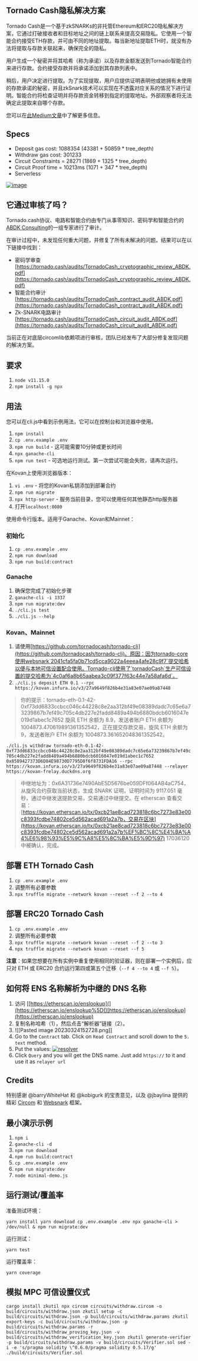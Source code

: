 ## Tornado Cash隐私解决方案
Tornado Cash是一个基于zkSNARKs的非托管Ethereum和ERC20隐私解决方案，它通过打破接收者和目标地址之间的链上联系来提高交易隐私。它使用一个智能合约接受ETH存款，并可由不同的地址提取。每当新地址提取ETH时，就没有办法将提取与存款关联起来，确保完全的隐私。

用户生成一个秘密并将其哈希（称为承诺）以及存款金额发送到Tornado智能合约来进行存款。合约接受存款并将承诺添加到其存款列表中。

稍后，用户决定进行提取。为了实现提取，用户应提供证明表明他或她拥有未使用的存款承诺的秘密，并且zkSnark技术可以实现在不透露对应关系的情况下进行证明。智能合约将检查证明并将存款资金转移到指定的提取地址。外部观察者将无法确定此提取来自哪个存款。

您可以在[此Medium文章](https://medium.com/@tornado.cash/introducing-private-transactions-on-ethereum-now-42ee915babe0)中了解更多信息。

## Specs
-   Deposit gas cost: 1088354 (43381 + 50859 * tree_depth)
-   Withdraw gas cost: 301233
-   Circuit Constraints = 28271 (1869 + 1325 * tree_depth)
-   Circuit Proof time = 10213ms (1071 + 347 * tree_depth)
-   Serverless

[![image](https://github.com/Guyungy/tornado-core/raw/master/docs/diagram.png)](https://github.com/Guyungy/tornado-core/blob/master/docs/diagram.png)

## 它通过审核了吗？

Tornado.cash协议、电路和智能合约由专门从事零知识、密码学和智能合约的[ABDK Consulting](https://www.abdk.consulting/)的一组专家进行了审计。

在审计过程中，未发现任何重大问题，并修复了所有未解决的问题。结果可以在以下链接中找到：

-   密码学审查 [https://tornado.cash/audits/TornadoCash_cryptographic_review_ABDK.pdf](https://tornado.cash/audits/TornadoCash_cryptographic_review_ABDK.pdf)
-   智能合约审计 [https://tornado.cash/audits/TornadoCash_contract_audit_ABDK.pdf](https://tornado.cash/audits/TornadoCash_contract_audit_ABDK.pdf)
-   Zk-SNARK电路审计 [https://tornado.cash/audits/TornadoCash_circuit_audit_ABDK.pdf](https://tornado.cash/audits/TornadoCash_circuit_audit_ABDK.pdf)

当前正在对底层circomlib依赖项进行审核，团队已经发布了大部分修复发现问题的解决方案。

## 要求

1.  `node v11.15.0`
2.  `npm install -g npx`

## 用法

您可以在cli.js中看到示例用法，它可以在控制台和浏览器中使用。

1.  `npm install`
2.  `cp .env.example .env`
3.  `npm run build` - 这可能需要10分钟或更长时间
4.  `npx ganache-cli`
5.  `npm run test` - 可选地运行测试。第一次尝试可能会失败，请再次运行。

在Kovan上使用浏览器版本：

1.  `vi .env` - 将您的Kovan私钥添加到部署合约
2.  `npm run migrate`
3.  `npx http-server` - 服务当前目录，您可以使用任何其他静态http服务器
4.  打开`localhost:8080`

使用命令行版本。适用于Ganache、Kovan和Mainnet：

### 初始化

1.  `cp .env.example .env`
2.  `npm run download`
3.  `npm run build:contract`

### Ganache

1.  确保您完成了初始化步骤
2.  `ganache-cli -i 1337`
3.  `npm run migrate:dev`
4.  `./cli.js test`
5.  `./cli.js --help`

### Kovan、Mainnet

1.  请使用[https://github.com/tornadocash/tornado-cli](https://github.com/tornadocash/tornado-cli)。原因：因为tornado-core使用websnark`2041cfa5fa0b71cd5cca9022a4eeea4afe28c9f7`提交哈希以便与本地可信设置配合使用。Tornado-cli使用了`tornadoCash`生产可信设置的提交哈希为`4c0af6a8b65aabea3c09f377f63c44e7a58afa6d`。
2. `./cli.js deposit ETH 0.1 --rpc https://kovan.infura.io/v3/27a9649f826b4e31a83e07ae09a87448`

> 你的提示：tornado-eth-0.1-42-0xf73dd6833ccbcc046c44228c8e2aa312bf49e08389dadc7c65e6a73239867b7ef49c705c4db227e2fadd8489a494b6880bdcb6016047e019d1abec1c7652 旋风 ETH 余额为 8.9，发送者账户 ETH 余额为 1004873.470619891361352542，正在提交存款交易，旋风 ETH 余额为 9，发送者账户 ETH 余额为 1004873.361652048361352542。

`./cli.js withdraw tornado-eth-0.1-42-0xf73dd6833ccbcc046c44228c8e2aa312bf49e08389dadc7c65e6a73239867b7ef49c705c4db227e2fadd8489a494b6880bdcb6016047e019d1abec1c7652 0x8589427373D6D84E98730D7795D8f6f8731FDA16 --rpc https://kovan.infura.io/v3/27a9649f826b4e31a83e07ae09a87448 --relayer https://kovan-frelay.duckdns.org`

> 中继地址为：0x6A31736e7490AbE5D5676be059DFf064AB4aC754，从旋风合约获取当前状态，生成 SNARK 证明，证明时间为 9117.051 毫秒，通过中继发送提款交易，交易通过中继提交。在 etherscan 查看交易：[https://kovan.etherscan.io/tx/0xcb21ae8cad723818c6bc7273e83e00c8393fcdbe74802ce5d562acad691a2a7b，交易在区块](https://kovan.etherscan.io/tx/0xcb21ae8cad723818c6bc7273e83e00c8393fcdbe74802ce5d562acad691a2a7b%EF%BC%8C%E4%BA%A4%E6%98%93%E5%9C%A8%E5%8C%BA%E5%9D%97) 17036120 中被确认，完成。

## 部署 ETH Tornado Cash

1.  `cp .env.example .env`
2.  调整所有必要参数
3.  `npx truffle migrate --network kovan --reset --f 2 --to 4`

## 部署 ERC20 Tornado Cash

1.  `cp .env.example .env`
2.  调整所有必要参数
3.  `npx truffle migrate --network kovan --reset --f 2 --to 3`
4.  `npx truffle migrate --network kovan --reset --f 5`

**注意**：如果您想要在所有实例中重复使用相同的验证器，则在部署一个实例后，应只对 ETH 或 ERC20 合约运行第四或第五个迁移（`--f 4 --to 4` 或 `--f 5`）。

## 如何将 ENS 名称解析为中继的 DNS 名称

1.  访问 [[https://etherscan.io/enslookup](](https://etherscan.io/enslookup%5D()[https://etherscan.io/enslookup](https://etherscan.io/enslookup)
2. 复制名称哈希（1），然后点击“解析器”链接（2）。
3. ![[Pasted image 20230324152728.png]]
4. Go to the `Contract` tab. Click on `Read Contract` and scroll down to the `5. text` method.
5.  Put the values: [![resolver](https://github.com/Guyungy/tornado-core/raw/master/docs/resolver.png)](https://github.com/Guyungy/tornado-core/blob/master/docs/resolver.png)
6.  Click `Query` and you will get the DNS name. Just add `https://` to it and use it as `relayer url`
## Credits

特别感谢 @barryWhiteHat 和 @kobigurk 的宝贵意见，以及 @jbaylina 提供的精彩 [Circom](https://github.com/iden3/circom) 和 [Websnark](https://github.com/iden3/websnark) 框架。

## 最小演示示例

1.  `npm i`
2.  `ganache-cli -d`
3.  `npm run download`
4.  `npm run build:contract`
5.  `cp .env.example .env`
6.  `npm run migrate:dev`
7.  `node minimal-demo.js`

## 运行测试/覆盖率

准备测试环境：

`yarn install yarn download cp .env.example .env npx ganache-cli > /dev/null & npm run migrate:dev`

运行测试：

`yarn test`

运行覆盖率：

`yarn coverage`

## 模拟 MPC 可信设置仪式

`cargo install zkutil npx circom circuits/withdraw.circom -o build/circuits/withdraw.json zkutil setup -c build/circuits/withdraw.json -p build/circuits/withdraw.params zkutil export-keys -c build/circuits/withdraw.json -p build/circuits/withdraw.params -r build/circuits/withdraw_proving_key.json -v build/circuits/withdraw_verification_key.json zkutil generate-verifier -p build/circuits/withdraw.params -v build/circuits/Verifier.sol sed -i -e 's/pragma solidity \^0.6.0/pragma solidity 0.5.17/g' ./build/circuits/Verifier.sol`
